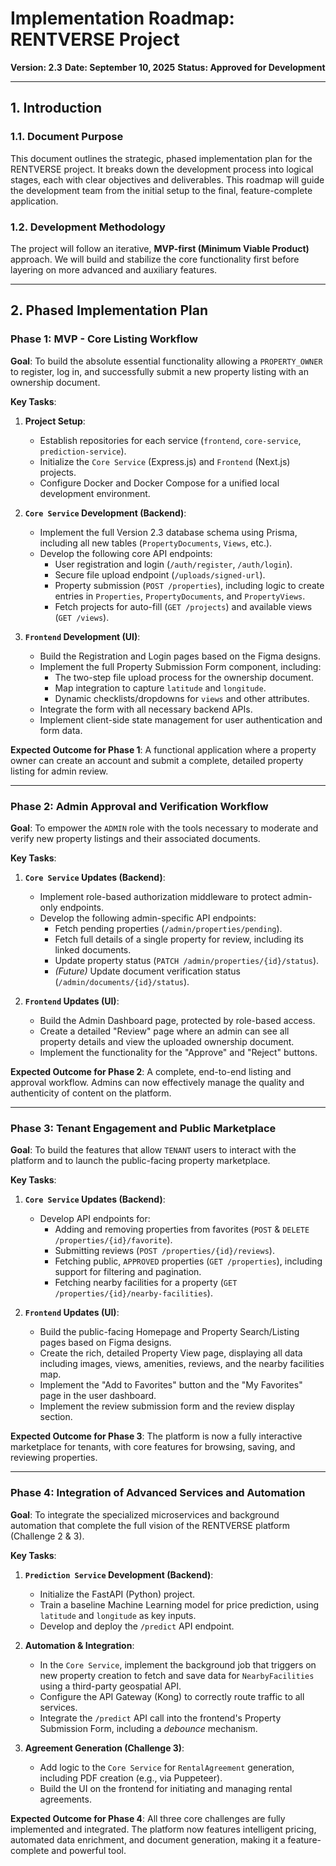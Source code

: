# Implementation Roadmap: RENTVERSE Project

**Version: 2.3**
**Date: September 10, 2025**
**Status: Approved for Development**

---

## 1. Introduction

### 1.1. Document Purpose

This document outlines the strategic, phased implementation plan for the RENTVERSE project. It breaks down the development process into logical stages, each with clear objectives and deliverables. This roadmap will guide the development team from the initial setup to the final, feature-complete application.

### 1.2. Development Methodology

The project will follow an iterative, **MVP-first (Minimum Viable Product)** approach. We will build and stabilize the core functionality first before layering on more advanced and auxiliary features.

---

## 2. Phased Implementation Plan

### Phase 1: MVP - Core Listing Workflow

**Goal**: To build the absolute essential functionality allowing a `PROPERTY_OWNER` to register, log in, and successfully submit a new property listing with an ownership document.

**Key Tasks**:

1.  **Project Setup**:

    - Establish repositories for each service (`frontend`, `core-service`, `prediction-service`).
    - Initialize the `Core Service` (Express.js) and `Frontend` (Next.js) projects.
    - Configure Docker and Docker Compose for a unified local development environment.

2.  **`Core Service` Development (Backend)**:

    - Implement the full Version 2.3 database schema using Prisma, including all new tables (`PropertyDocuments`, `Views`, etc.).
    - Develop the following core API endpoints:
      - User registration and login (`/auth/register`, `/auth/login`).
      - Secure file upload endpoint (`/uploads/signed-url`).
      - Property submission (`POST /properties`), including logic to create entries in `Properties`, `PropertyDocuments`, and `PropertyViews`.
      - Fetch projects for auto-fill (`GET /projects`) and available views (`GET /views`).

3.  **`Frontend` Development (UI)**:
    - Build the Registration and Login pages based on the Figma designs.
    - Implement the full Property Submission Form component, including:
      - The two-step file upload process for the ownership document.
      - Map integration to capture `latitude` and `longitude`.
      - Dynamic checklists/dropdowns for `views` and other attributes.
    - Integrate the form with all necessary backend APIs.
    - Implement client-side state management for user authentication and form data.

**Expected Outcome for Phase 1**: A functional application where a property owner can create an account and submit a complete, detailed property listing for admin review.

---

### Phase 2: Admin Approval and Verification Workflow

**Goal**: To empower the `ADMIN` role with the tools necessary to moderate and verify new property listings and their associated documents.

**Key Tasks**:

1.  **`Core Service` Updates (Backend)**:

    - Implement role-based authorization middleware to protect admin-only endpoints.
    - Develop the following admin-specific API endpoints:
      - Fetch pending properties (`/admin/properties/pending`).
      - Fetch full details of a single property for review, including its linked documents.
      - Update property status (`PATCH /admin/properties/{id}/status`).
      - _(Future)_ Update document verification status (`/admin/documents/{id}/status`).

2.  **`Frontend` Updates (UI)**:
    - Build the Admin Dashboard page, protected by role-based access.
    - Create a detailed "Review" page where an admin can see all property details and view the uploaded ownership document.
    - Implement the functionality for the "Approve" and "Reject" buttons.

**Expected Outcome for Phase 2**: A complete, end-to-end listing and approval workflow. Admins can now effectively manage the quality and authenticity of content on the platform.

---

### Phase 3: Tenant Engagement and Public Marketplace

**Goal**: To build the features that allow `TENANT` users to interact with the platform and to launch the public-facing property marketplace.

**Key Tasks**:

1.  **`Core Service` Updates (Backend)**:

    - Develop API endpoints for:
      - Adding and removing properties from favorites (`POST` & `DELETE /properties/{id}/favorite`).
      - Submitting reviews (`POST /properties/{id}/reviews`).
      - Fetching public, `APPROVED` properties (`GET /properties`), including support for filtering and pagination.
      - Fetching nearby facilities for a property (`GET /properties/{id}/nearby-facilities`).

2.  **`Frontend` Updates (UI)**:
    - Build the public-facing Homepage and Property Search/Listing pages based on Figma designs.
    - Create the rich, detailed Property View page, displaying all data including images, views, amenities, reviews, and the nearby facilities map.
    - Implement the "Add to Favorites" button and the "My Favorites" page in the user dashboard.
    - Implement the review submission form and the review display section.

**Expected Outcome for Phase 3**: The platform is now a fully interactive marketplace for tenants, with core features for browsing, saving, and reviewing properties.

---

### Phase 4: Integration of Advanced Services and Automation

**Goal**: To integrate the specialized microservices and background automation that complete the full vision of the RENTVERSE platform (Challenge 2 & 3).

**Key Tasks**:

1.  **`Prediction Service` Development (Backend)**:

    - Initialize the FastAPI (Python) project.
    - Train a baseline Machine Learning model for price prediction, using `latitude` and `longitude` as key inputs.
    - Develop and deploy the `/predict` API endpoint.

2.  **Automation & Integration**:

    - In the `Core Service`, implement the background job that triggers on new property creation to fetch and save data for `NearbyFacilities` using a third-party geospatial API.
    - Configure the API Gateway (Kong) to correctly route traffic to all services.
    - Integrate the `/predict` API call into the frontend's Property Submission Form, including a _debounce_ mechanism.

3.  **Agreement Generation (Challenge 3)**:
    - Add logic to the `Core Service` for `RentalAgreement` generation, including PDF creation (e.g., via Puppeteer).
    - Build the UI on the frontend for initiating and managing rental agreements.

**Expected Outcome for Phase 4**: All three core challenges are fully implemented and integrated. The platform now features intelligent pricing, automated data enrichment, and document generation, making it a feature-complete and powerful tool.
